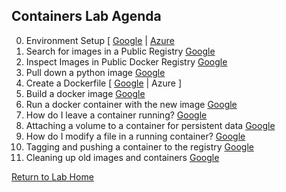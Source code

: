 ## **Containers Lab Agenda**

0. Environment Setup [ [Google](https://github.com/Burwood/containers101/blob/master/containers_lab/task_0.md) | [Azure](https://github.com/Burwood/containers101/blob/azure/containers_lab/azure/task_0.md)
1. Search for images in a Public Registry [Google](https://github.com/Burwood/containers101/blob/master/containers_lab/task_1.md)
2. Inspect Images in Public Docker Registry [Google](https://github.com/Burwood/containers101/blob/master/containers_lab/task_2.md)
3. Pull down a python image [Google](https://github.com/Burwood/containers101/blob/master/containers_lab/task_3.md)
4. Create a Dockerfile [ [Google](https://github.com/Burwood/containers101/blob/master/containers_lab/task_4.md) | Azure ]
5. Build a docker image [Google](https://github.com/Burwood/containers101/blob/master/containers_lab/task_5.md)
6. Run a docker container with the new image [Google](https://github.com/Burwood/containers101/blob/master/containers_lab/task_6.md)
7. How do I leave a container running? [Google](https://github.com/Burwood/containers101/blob/master/containers_lab/task_7.md)
8. Attaching a volume to a container for persistent data [Google](https://github.com/Burwood/containers101/blob/master/containers_lab/task_8.md)
9. How do I modify a file in a running container? [Google](https://github.com/Burwood/containers101/blob/master/containers_lab/task_9.md)
10. Tagging and pushing a container to the registry [Google](https://github.com/Burwood/containers101/blob/master/containers_lab/task_10.md)
11. Cleaning up old images and containers [Google](https://github.com/Burwood/containers101/blob/master/containers_lab/task_11.md)

[Return to Lab Home](https://github.com/Burwood/containers101/blob/azure/README.md)
